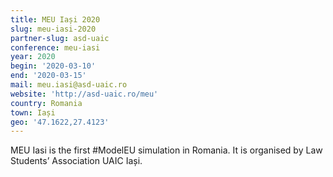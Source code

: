 ```yaml
---
title: MEU Iași 2020
slug: meu-iasi-2020
partner-slug: asd-uaic
conference: meu-iasi
year: 2020
begin: '2020-03-10'
end: '2020-03-15'
mail: meu.iasi@asd-uaic.ro
website: 'http://asd-uaic.ro/meu'
country: Romania
town: Iași
geo: '47.1622,27.4123'
---
```

MEU Iasi is the first #ModelEU simulation in Romania. It is organised by Law Students’ Association UAIC Iași.
